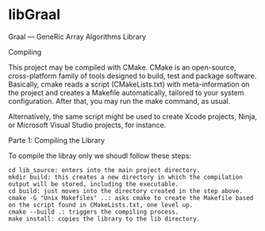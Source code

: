 # libGraal
Graal — GeneRic Array Algorithms Library

Compiling

This project may be compiled with CMake. CMake is an open-source, cross-platform family of tools designed to build, test and package software. Basically, cmake reads a script (CMakeLists.txt) with meta-information on the project and creates a Makefile automatically, tailored to your system configuration. After that, you may run the make command, as usual.

Alternatively, the same script might be used to create Xcode projects, Ninja, or Microsoft Visual Studio projects, for instance.

Parte 1: Compiling the Library

To compile the libray only we shoudl follow these steps:

    cd lib_source: enters into the main project directory.
    mkdir build: this creates a new directory in which the compilation output will be stored, including the executable.
    cd build: just moves into the directory created in the step above.
    cmake -G "Unix Makefiles" ..: asks cmake to create the Makefile based on the script found in CMakeLists.txt, one level up.
    cmake --build .: triggers the compiling process.
    make install: copies the library to the lib directory.

